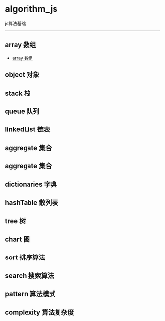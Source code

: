 # algorithm_js
js算法基础

-----------------------------------------------------------------------
## array 数组
- [array 数组](https://zhangqijohn.github.io/basis/cj/test1.html)


## object 对象

## stack 栈

## queue 队列

## linkedList 链表

## aggregate 集合

## aggregate 集合

## dictionaries 字典

## hashTable 散列表

## tree 树

## chart 图

## sort 排序算法

## search 搜索算法

## pattern 算法模式

## complexity 算法复杂度
